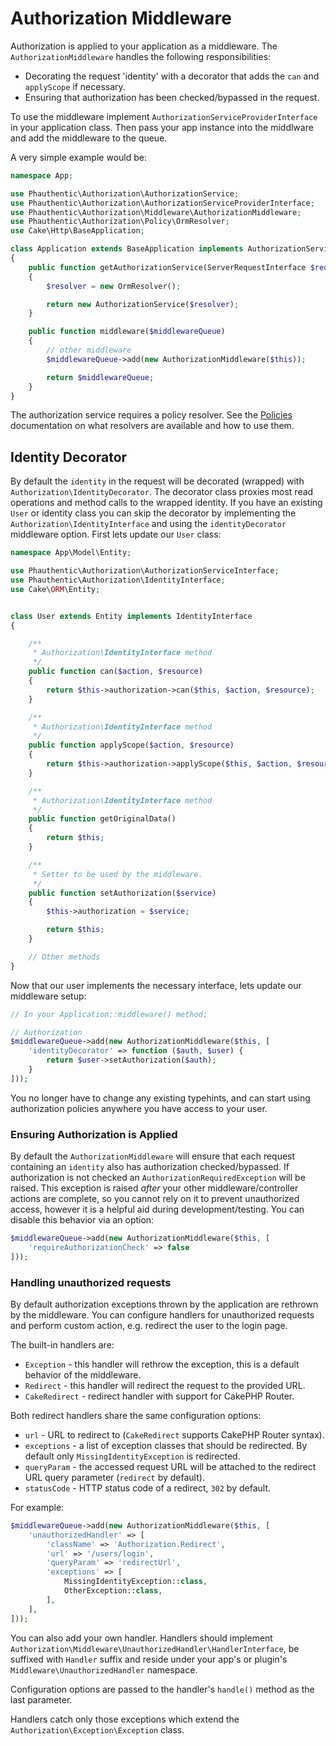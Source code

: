 # Authorization Middleware

Authorization is applied to your application as a middleware. The
`AuthorizationMiddleware` handles the following responsibilities:

* Decorating the request 'identity' with a decorator that adds the `can` and
  `applyScope` if necessary.
* Ensuring that authorization has been checked/bypassed in the request.

To use the middleware implement `AuthorizationServiceProviderInterface` in your 
application class. Then pass your app instance into the middlware and add the 
middleware to the queue. 

A very simple example would be:

```php
namespace App;

use Phauthentic\Authorization\AuthorizationService;
use Phauthentic\Authorization\AuthorizationServiceProviderInterface;
use Phauthentic\Authorization\Middleware\AuthorizationMiddleware;
use Phauthentic\Authorization\Policy\OrmResolver;
use Cake\Http\BaseApplication;

class Application extends BaseApplication implements AuthorizationServiceProviderInterface
{
    public function getAuthorizationService(ServerRequestInterface $request, ResponseInterface $response)
    {
        $resolver = new OrmResolver();

        return new AuthorizationService($resolver);
    }

    public function middleware($middlewareQueue)
    {
        // other middleware
        $middlewareQueue->add(new AuthorizationMiddleware($this));

        return $middlewareQueue;
    }
}
```

The authorization service requires a policy resolver. See the 
[Policies](./Policies.md) documentation on what resolvers are available and how
to use them.

## Identity Decorator

By default the `identity` in the request will be decorated (wrapped) with
`Authorization\IdentityDecorator`. The decorator class proxies most read
operations and method calls to the wrapped identity. If you have an existing
`User` or identity class you can skip the decorator by implementing the
`Authorization\IdentityInterface` and using the `identityDecorator` middleware
option. First lets update our `User` class:

```php
namespace App\Model\Entity;

use Phauthentic\Authorization\AuthorizationServiceInterface;
use Phauthentic\Authorization\IdentityInterface;
use Cake\ORM\Entity;


class User extends Entity implements IdentityInterface
{

    /**
     * Authorization\IdentityInterface method
     */
    public function can($action, $resource)
    {
        return $this->authorization->can($this, $action, $resource);
    }

    /**
     * Authorization\IdentityInterface method
     */
    public function applyScope($action, $resource)
    {
        return $this->authorization->applyScope($this, $action, $resource);
    }

    /**
     * Authorization\IdentityInterface method
     */
    public function getOriginalData()
    {
        return $this;
    }

    /**
     * Setter to be used by the middleware.
     */
    public function setAuthorization($service)
    {
        $this->authorization = $service;

        return $this;
    }

    // Other methods
}
```

Now that our user implements the necessary interface, lets update our middleware
setup:

```php
// In your Application::middleware() method;

// Authorization
$middlewareQueue->add(new AuthorizationMiddleware($this, [
    'identityDecorator' => function ($auth, $user) {
        return $user->setAuthorization($auth);
    }
]));
```

You no longer have to change any existing typehints, and can start using
authorization policies anywhere you have access to your user.

### Ensuring Authorization is Applied

By default the `AuthorizationMiddleware` will ensure that each request
containing an `identity` also has authorization checked/bypassed. If
authorization is not checked an `AuthorizationRequiredException` will be raised.
This exception is raised *after* your other middleware/controller actions are
complete, so you cannot rely on it to prevent unauthorized access, however it is
a helpful aid during development/testing. You can disable this behavior via an
option:

```php
$middlewareQueue->add(new AuthorizationMiddleware($this, [
    'requireAuthorizationCheck' => false
]));
```

### Handling unauthorized requests

By default authorization exceptions thrown by the application are rethrown by the middleware.
You can configure handlers for unauthorized requests and perform custom action, e.g.
redirect the user to the login page.

The built-in handlers are:

* `Exception` - this handler will rethrow the exception, this is a default behavior of the middleware.
* `Redirect` - this handler will redirect the request to the provided URL.
* `CakeRedirect` - redirect handler with support for CakePHP Router.

Both redirect handlers share the same configuration options:

* `url` - URL to redirect to (`CakeRedirect` supports CakePHP Router syntax).
* `exceptions` - a list of exception classes that should be redirected. By default only `MissingIdentityException` is redirected.
* `queryParam` - the accessed request URL will be attached to the redirect URL query parameter (`redirect` by default).
* `statusCode` - HTTP status code of a redirect, `302` by default.

For example:

```php
$middlewareQueue->add(new AuthorizationMiddleware($this, [
    'unauthorizedHandler' => [
        'className' => 'Authorization.Redirect',
        'url' => '/users/login',
        'queryParam' => 'redirectUrl',
        'exceptions' => [
            MissingIdentityException::class,
            OtherException::class,
        ],
    ],
]));
```

You can also add your own handler. Handlers should implement `Authorization\Middleware\UnauthorizedHandler\HandlerInterface`,
be suffixed with `Handler` suffix and reside under your app's or plugin's 
`Middleware\UnauthorizedHandler` namespace.

Configuration options are passed to the handler's `handle()` method as the last parameter.

Handlers catch only those exceptions which extend the `Authorization\Exception\Exception` class.
